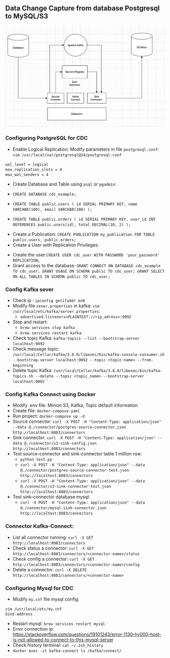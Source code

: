 ## Data Change Capture from database Postgresql to MySQL/S3
![Architecture](images/cdc-db-kafka-s3.jpg)
### Configuring PostgreSQL for CDC
- Enable Logical Replication: Modify parameters in file `postgresql.conf`:
` vim /usr/local/var/postgresql@14/postgresql.conf`
```
wal_level = logical
max_replication_slots = 4
max_wal_senders = 4
```
- Create Database and Table using `psql` or `pgadmin`:
+ `CREATE DATABASE cdc_example;`
+ `CREATE TABLE public.users (
   id SERIAL PRIMARY KEY,
   name VARCHAR(100),
   email VARCHAR(100)
);`

+ `CREATE TABLE public.orders (
    id SERIAL PRIMARY KEY,
    user_id INT REFERENCES public.users(id),
    total DECIMAL(10, 2)
);`

- Create a Publication: `CREATE PUBLICATION my_publication FOR TABLE public.users, public.orders;`
- Create a User with Replication Privileges:
+ Create the user:`CREATE USER cdc_user WITH PASSWORD 'your_password' REPLICATION;`
+ Grant access to the database: `GRANT CONNECT ON DATABASE cdc_example TO cdc_user;
GRANT USAGE ON SCHEMA public TO cdc_user;
GRANT SELECT ON ALL TABLES IN SCHEMA public TO cdc_user;
`
### Config Kafka sever
- Check ip : `ipconfig getifaddr en0`
- Modify file `sever.properties` in kafka: `vim /usr/local/etc/kafka/server.properties`:
     + `advertised.listeners=PLAINTEXT://<ip_adress>:9092`
- Stop and restart:
     + `brew services stop kafka`
     + `brew services restart kafka`
- Check topic Kafka: `kafka-topics --list --bootstrap-server localhost:9092`
- Check message topic: `/usr/local/Cellar/kafka/3.8.0/libexec/bin/kafka-console-consumer.sh --bootstrap-server localhost:9092 --topic <topic-name> --from-beginning`
- Delete topic Kafka: `/usr/local/Cellar/kafka/3.8.0/libexec/bin/kafka-topics.sh --delete --topic <topic_name> --bootstrap-server localhost:9092`
`

### Config Kafka Connect using Docker
- Modify .env file: Minion S3, Kafka, Topic default information
- Create file: `docker-compose.yaml`
- Run project: `docker-compose up -d`
- Source connector: `curl -X POST -H "Content-Type: application/json" --data @./connector/postgres-source-connector.json http://localhost:8083/connectors`
- Sink connector: `curl -X POST -H "Content-Type: application/json" --data @./connector/s3-sink-config.json http://localhost:8083/connectors`
- Test source-connector and sink-connector table 1 million row:
   + `python test.py`
   + `curl -X POST -H "Content-Type: application/json" --data @./connector/postgres-source-connector-test.json http://localhost:8083/connectors`
   + `curl -X POST -H "Content-Type: application/json" --data @./connector/s3-sink-connector-test.json http://localhost:8083/connectors`
- Test sink-connector database mysql:
   + `curl -X POST -H "Content-Type: application/json" --data @./connector/mysql-sink-connector.json http://localhost:8083/connectors`
### Connector Kafka-Connect:
- List all connector running: `curl -X GET http://localhost:8083/connectors`
- Check status a connector: `curl -X GET http://localhost:8083/connectors/<connector-name>/status`
- Check config a connector: `curl -X GET http://localhost:8083/connectors/<connector-name>/config`
- Delete a connector: `curl -X DELETE http://localhost:8083/connectors/<connector-name>`


### Configuring Mysql for CDC
- Modify `my.cnf` file mysql config:
```commandline
vim /usr/local/etc/my.cnf
bind-address
```

- Restart mysql: `brew services restart mysql`
- Error connection ip: https://stackoverflow.com/questions/19101243/error-1130-hy000-host-is-not-allowed-to-connect-to-this-mysql-server
- Check history terminal: `cat ~/.zsh_history`
- `docker exec -it kafka-connect ls /kafka/connect/`